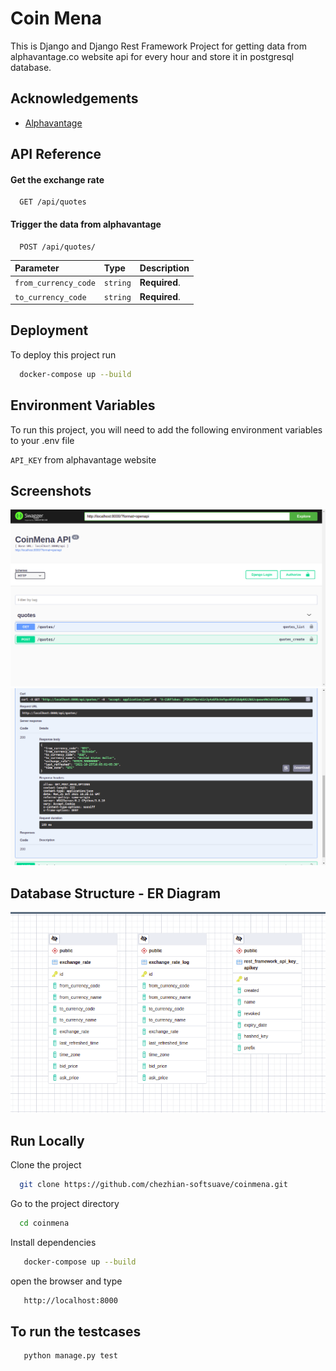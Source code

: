 
# Coin Mena

This is Django and Django Rest Framework Project for getting data from alphavantage.co website api for every hour and store it in postgresql database.

## Acknowledgements

 - [Alphavantage](https://www.alphavantage.co/)
 
  
## API Reference

#### Get the exchange rate

```http
  GET /api/quotes
```

#### Trigger the data from alphavantage

```http
  POST /api/quotes/
```

| Parameter | Type     | Description                       |
| :-------- | :------- | :-------------------------------- |
| `from_currency_code`      | `string` | **Required**. |
`to_currency_code`      | `string` | **Required**.  |

  
## Deployment

To deploy this project run

```bash
  docker-compose up --build
```

  
## Environment Variables

To run this project, you will need to add the following environment variables to your .env file

`API_KEY` from alphavantage website

  
## Screenshots

![](https://github.com/chezhian-softsuave/coinmena/blob/master/screenshots/Screenshot%20from%202021-10-25%2023-40-53.png)
![](https://github.com/chezhian-softsuave/coinmena/blob/master/screenshots/Screenshot%20from%202021-10-25%2023-50-23.png)

## Database Structure - ER Diagram
![](https://github.com/chezhian-softsuave/coinmena/blob/master/screenshots/Screenshot%20from%202021-10-27%2000-01-12.png)

## Run Locally

Clone the project

```bash
  git clone https://github.com/chezhian-softsuave/coinmena.git
```

Go to the project directory

```bash
  cd coinmena
```

Install dependencies

```bash
   docker-compose up --build
```

open the browser and type

```bash
   http://localhost:8000
```

## To run the testcases

```bash
   python manage.py test
```


  
